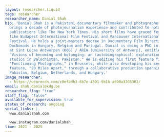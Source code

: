 ```yaml
---
layout: researcher.liquid
tags: researcher
researcher_name: Danial Shah
bio: 'Danial Shah is a Pakistani documentary filmmaker and photographer. Danial
  brings a decade of photojournalism experience and contributed to notable
  publications like The New York Times. His short films have graced festivals
  like Budapest International Film Festival and Vancouver International Film
  Festival. He holds a joint-masters degree in Documentary Film Direction from
  DocNomads in Hungary, Belgium and Portugal. Danial is doing a PhD in the arts
  at Sint Lucas Antwerpen (KdG) / ARIA (University of Antwerp), entitled
  "Visions of becoming and belonging: an (autobiographical) exploration of photo
  studios in Balochistan, Pakistan." He is editing his first feature film,
  "Functioning Photographs," in Brussels, while also developing his second
  feature, "20 Miles Apart," through a collaborative production spanning
  Pakistan, Belgium, Netherlands, and Hungary.'
image_researcher:
  - https://ucarecdn.com/c0ef8db3-6b7e-4391-9b1b-a690a3203362/
email: shah.danial@kdg.be
researcher_flag: "true"
staff_flag: "false"
available_for_supervision: true
status_of_research: ongoing
social_links: |-
  www.danialshah.com

  www.instagram.com/danialshah_
time: 2021 - 2025
---
```

